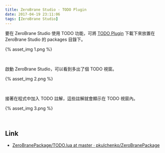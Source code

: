 ```yaml
---
title: ZeroBrane Studio - TODO Plugin
date: 2017-04-19 23:11:06
tags: [ZeroBrane Studio]
---
```


要在 ZeroBrane Studio 使用 TODO 功能，可將 [TODO Plugin](https://github.com/pkulchenko/ZeroBranePackage/blob/master/TODO.lua) 下載下來放置在 ZeroBrane Studio 的 packages 目錄下。  

<!-- More -->

{% asset_img 1.png %}

<br/>


啟動 ZeroBrane Studio，可以看到多出了個 TODO 視窗。  

{% asset_img 2.png %}

<br/>


接著在程式中加入 TODO 註解，這些註解就會顯示在 TODO 視窗內。  

{% asset_img 3.png %}

<br/>


Link
----
* [ZeroBranePackage/TODO.lua at master · pkulchenko/ZeroBranePackage](https://github.com/pkulchenko/ZeroBranePackage/blob/master/TODO.lua)
